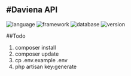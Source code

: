 #Daviena API
----------
![language](https://img.shields.io/badge/language-php8.2-green)
![framework](https://img.shields.io/badge/framework-laravel_10-red)
![database](https://img.shields.io/badge/database-postgresql-blue)
![version](https://img.shields.io/badge/version-0.0.0-violet)



##Todo
1. composer install
2. composer update
3. cp .env.example .env
4. php artisan key:generate